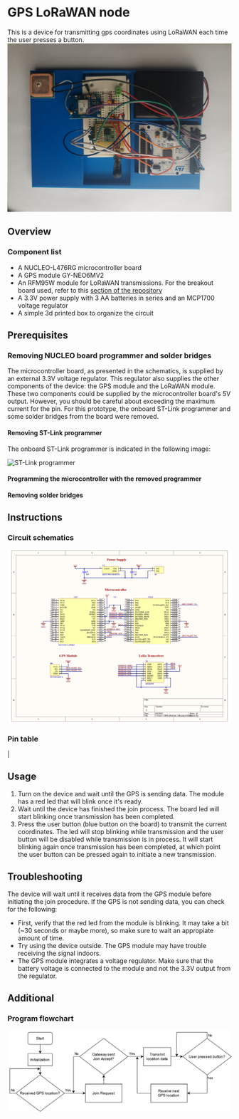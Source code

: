 # GPS LoRaWAN node
This is a device for transmitting gps coordinates using LoRaWAN each time the user presses a button. 
![GPS breadboard circuit](images/breadboard_circuit.jpeg)

## Overview

### Component list
- A NUCLEO-L476RG microcontroller board
- A GPS module GY-NEO6MV2
- An RFM95W module for LoRaWAN transmissions. For the breakout board used, refer to this [section of the repository](https://github.com/open-pisciculture/temp-open-fish-farming/tree/main/rfm95w-breakout)
- A 3.3V power supply with 3 AA batteries in series and an MCP1700 voltage regulator 
- A simple 3d printed box to organize the circuit

## Prerequisites

### Removing NUCLEO board programmer and solder bridges
The microcontroller board, as presented in the schematics, is supplied by an external 3.3V voltage regulator. This regulator also supplies the other components of the device: the GPS module and the LoRaWAN module. These two components could be supplied by the microcontroller board's 5V output. However, you should be careful about exceeding the maximum current for the pin. For this prototype, the onboard ST-Link programmer and some solder bridges from the board were removed.

#### Removing ST-Link programmer

The onboard ST-Link programmer is indicated in the following image:

![ST-Link programmer]()

#### Programming the microcontroller with the removed programmer

#### Removing solder bridges

## Instructions

### Circuit schematics
![circuit schematics](images/schematics.png)

### Pin table
| 

## Usage

1. Turn on the device and wait until the GPS is sending data. The module has a red led that will blink once it's ready.
2. Wait until the device has finished the join process. The board led will start blinking once transmission has been completed.
3. Press the user button (blue button on the board) to transmit the current coordinates. The led will stop blinking while transmission and the user button will be disabled while transmission is in process. It will start blinking again once transmission has been completed, at which point the user button can be pressed again to initiate a new transmission.

## Troubleshooting

The device will wait until it receives data from the GPS module before initiating the join procedure. If the GPS is not sending data, you can check for the following:
- First, verify that the red led from the module is blinking. It may take a bit (~30 seconds or maybe more), so make sure to wait an appropiate amount of time.
- Try using the device outside. The GPS module may have trouble receiving the signal indoors.
- The GPS module integrates a voltage regulator. Make sure that the battery voltage is connected to the module and not the 3.3V output from the regulator.

## Additional

### Program flowchart
![Program flowchart](images/flowchart.png)
